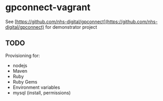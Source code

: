 # gpconnect-vagrant
See [https://github.com/nhs-digital/gpconnect](https://github.com/nhs-digital/gpconnect) for demonstrator project

## TODO
Provisioning for:
- nodejs
- Maven
- Ruby
- Ruby Gems
- Environment variables
- mysql (install, permissions)
